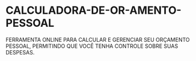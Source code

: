 # CALCULADORA-DE-OR-AMENTO-PESSOAL
FERRAMENTA ONLINE PARA CALCULAR E GERENCIAR SEU ORÇAMENTO PESSOAL, PERMITINDO QUE VOCÊ TENHA CONTROLE SOBRE SUAS DESPESAS.
